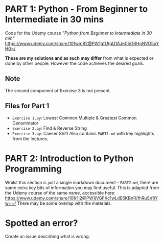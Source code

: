 # PART 1: Python - From Beginner to Intermediate in 30 mins
Code for the Udemy course _"Python from Beginner to Intermediate in 30 min"_
https://www.udemy.com/share/101wm82@PW1gfUtgQ1AJe05GBHpNVD5uYH0=/

**These are my solutions and as such may differ** from what is expected or done by other people. However the code achieves the desired goals.

## Note ##
The second component of Exercise 3 is not present.

## Files for Part 1 ##
- `Exercise 1.py`: Lowest Common Multiple & Greatest Common Denominator
- `Exercise 2.py`: Find & Reverse String
- `Exercise 3.py`: Caeser Shift
Also contains `PART1.md` with key highlights from the lectures.

# PART 2: Introduction to Python Programming
Whilst this section is just a single markdown document - `PART2.md`, there are some extra key bits of information you may find useful.
This is adapted from the Udemy course of the same name, accessible here: https://www.udemy.com/share/101r1i2@PW1jVGFKc1wLdE5KBnR/fhRuSn1iYw==/
There may be some overlap with the materials.

# Spotted an error?
Create an issue describing what is wrong.
